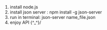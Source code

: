1. install node.js
2. install json server : npm install -g json-server
3. run in terminal: json-server name_file.json
4. enjoy API   \{^_^}/ 
